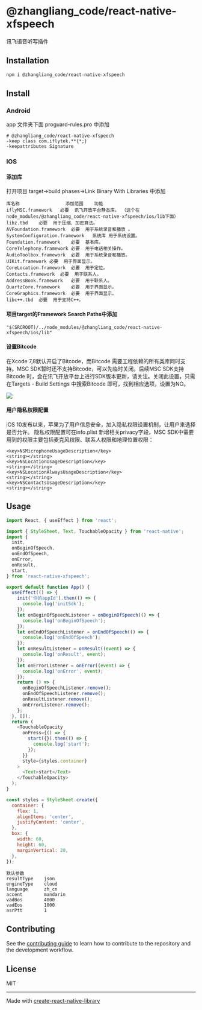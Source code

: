 # @zhangliang_code/react-native-xfspeech
讯飞语音听写插件
## Installation

```sh
npm i @zhangliang_code/react-native-xfspeech
```

## Install

### Android
app 文件夹下面 proguard-rules.pro 中添加
```
# @zhangliang_code/react-native-xfspeech
-keep class com.iflytek.**{*;}
-keepattributes Signature
```

### IOS
#### 添加库
打开项目 target->build phases->Link Binary With Libraries 中添加
```
库名称	                添加范围	功能
iflyMSC.framework	必要	讯飞开放平台静态库。 （这个在node_modules/@zhangliang_code/react-native-xfspeech/ios/lib下面）
libz.tbd	必要	用于压缩、加密算法。
AVFoundation.framework	必要	用于系统录音和播放 。
SystemConfiguration.framework	系统库	用于系统设置。
Foundation.framework	必要	基本库。
CoreTelephony.framework	必要	用于电话相关操作。
AudioToolbox.framework	必要	用于系统录音和播放。
UIKit.framework	必要	用于界面显示。
CoreLocation.framework	必要	用于定位。
Contacts.framework	必要	用于联系人。
AddressBook.framework	必要	用于联系人。
QuartzCore.framework	必要	用于界面显示。
CoreGraphics.framework	必要	用于界面显示。
libc++.tbd	必要	用于支持C++。
```

#### 项目target的Framework Search Paths中添加
```
"$(SRCROOT)/../node_modules/@zhangliang_code/react-native-xfspeech/ios/lib"
```

#### 设置Bitcode
在Xcode 7,8默认开启了Bitcode，而Bitcode 需要工程依赖的所有类库同时支持。MSC SDK暂时还不支持Bitcode，可以先临时关闭。后续MSC SDK支持Bitcode 时，会在讯飞开放平台上进行SDK版本更新，请关注。关闭此设置，只需在Targets - Build Settings 中搜索Bitcode 即可，找到相应选项，设置为NO。

<img src="https://www.xfyun.cn/doc/old_imges/msc_ios_image/4.jpg">

#### 用户隐私权限配置
iOS 10发布以来，苹果为了用户信息安全，加入隐私权限设置机制，让用户来选择是否允许。 隐私权限配置可在info.plist 新增相关privacy字段，MSC SDK中需要用到的权限主要包括麦克风权限、联系人权限和地理位置权限：
```
<key>NSMicrophoneUsageDescription</key>
<string></string>
<key>NSLocationUsageDescription</key>
<string></string>
<key>NSLocationAlwaysUsageDescription</key>
<string></string>
<key>NSContactsUsageDescription</key>
<string></string>
```
## Usage

```js
import React, { useEffect } from 'react';

import { StyleSheet, Text, TouchableOpacity } from 'react-native';
import {
  init,
  onBeginOfSpeech,
  onEndOfSpeech,
  onError,
  onResult,
  start,
} from 'react-native-xfspeech';

export default function App() {
  useEffect(() => {
    init('你的appId').then(() => {
      console.log('initSdk');
    });
    let onBeginOfSpeechListener = onBeginOfSpeech(() => {
      console.log('onBeginOfSpeech');
    });
    let onEndOfSpeechListener = onEndOfSpeech(() => {
      console.log('onEndOfSpeech');
    });
    let onResultListener = onResult((event) => {
      console.log('onResult', event);
    });
    let onErrorListener = onError((event) => {
      console.log('onError', event);
    });
    return () => {
      onBeginOfSpeechListener.remove();
      onEndOfSpeechListener.remove();
      onResultListener.remove();
      onErrorListener.remove();
    };
  }, []);
  return (
    <TouchableOpacity
      onPress={() => {
        start({}).then(() => {
          console.log('start');
        });
      }}
      style={styles.container}
    >
      <Text>start</Text>
    </TouchableOpacity>
  );
}

const styles = StyleSheet.create({
  container: {
    flex: 1,
    alignItems: 'center',
    justifyContent: 'center',
  },
  box: {
    width: 60,
    height: 60,
    marginVertical: 20,
  },
});

```

```
默认参数
resultType    json
engineType    cloud
language      zh_cn
accent        mandarin
vadBos        4000
vadEos        1000
asrPtt        1
```


## Contributing

See the [contributing guide](CONTRIBUTING.md) to learn how to contribute to the repository and the development workflow.

## License

MIT

---

Made with [create-react-native-library](https://github.com/callstack/react-native-builder-bob)
